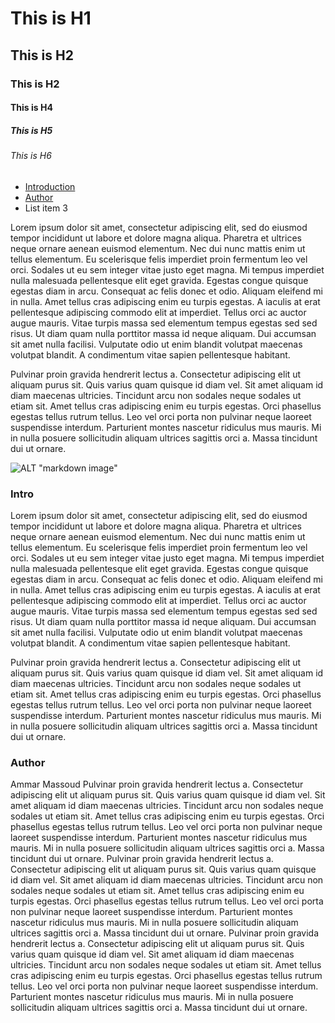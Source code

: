 # This is H1
## This is H2
### This is H2
#### This is H4
##### This is H5
###### This is H6

- [Introduction](#Intro)
- [Author](#Author)
- List item 3

Lorem ipsum dolor sit amet, consectetur adipiscing elit, sed do eiusmod tempor incididunt ut labore et dolore magna aliqua. Pharetra et ultrices neque ornare aenean euismod elementum. Nec dui nunc mattis enim ut tellus elementum. Eu scelerisque felis imperdiet proin fermentum leo vel orci. Sodales ut eu sem integer vitae justo eget magna. Mi tempus imperdiet nulla malesuada pellentesque elit eget gravida. Egestas congue quisque egestas diam in arcu. Consequat ac felis donec et odio. Aliquam eleifend mi in nulla. Amet tellus cras adipiscing enim eu turpis egestas. A iaculis at erat pellentesque adipiscing commodo elit at imperdiet. Tellus orci ac auctor augue mauris. Vitae turpis massa sed elementum tempus egestas sed sed risus. Ut diam quam nulla porttitor massa id neque aliquam. Dui accumsan sit amet nulla facilisi. Vulputate odio ut enim blandit volutpat maecenas volutpat blandit. A condimentum vitae sapien pellentesque habitant.

Pulvinar proin gravida hendrerit lectus a. Consectetur adipiscing elit ut aliquam purus sit. Quis varius quam quisque id diam vel. Sit amet aliquam id diam maecenas ultricies. Tincidunt arcu non sodales neque sodales ut etiam sit. Amet tellus cras adipiscing enim eu turpis egestas. Orci phasellus egestas tellus rutrum tellus. Leo vel orci porta non pulvinar neque laoreet suspendisse interdum. Parturient montes nascetur ridiculus mus mauris. Mi in nulla posuere sollicitudin aliquam ultrices sagittis orci a. Massa tincidunt dui ut ornare.

![ALT "markdown image"](https://www.fullstackpython.com/img/logos/markdown.png "Title")

### Intro

Lorem ipsum dolor sit amet, consectetur adipiscing elit, sed do eiusmod tempor incididunt ut labore et dolore magna aliqua. Pharetra et ultrices neque ornare aenean euismod elementum. Nec dui nunc mattis enim ut tellus elementum. Eu scelerisque felis imperdiet proin fermentum leo vel orci. Sodales ut eu sem integer vitae justo eget magna. Mi tempus imperdiet nulla malesuada pellentesque elit eget gravida. Egestas congue quisque egestas diam in arcu. Consequat ac felis donec et odio. Aliquam eleifend mi in nulla. Amet tellus cras adipiscing enim eu turpis egestas. A iaculis at erat pellentesque adipiscing commodo elit at imperdiet. Tellus orci ac auctor augue mauris. Vitae turpis massa sed elementum tempus egestas sed sed risus. Ut diam quam nulla porttitor massa id neque aliquam. Dui accumsan sit amet nulla facilisi. Vulputate odio ut enim blandit volutpat maecenas volutpat blandit. A condimentum vitae sapien pellentesque habitant.

Pulvinar proin gravida hendrerit lectus a. Consectetur adipiscing elit ut aliquam purus sit. Quis varius quam quisque id diam vel. Sit amet aliquam id diam maecenas ultricies. Tincidunt arcu non sodales neque sodales ut etiam sit. Amet tellus cras adipiscing enim eu turpis egestas. Orci phasellus egestas tellus rutrum tellus. Leo vel orci porta non pulvinar neque laoreet suspendisse interdum. Parturient montes nascetur ridiculus mus mauris. Mi in nulla posuere sollicitudin aliquam ultrices sagittis orci a. Massa tincidunt dui ut ornare.

### Author
Ammar Massoud
Pulvinar proin gravida hendrerit lectus a. Consectetur adipiscing elit ut aliquam purus sit. Quis varius quam quisque id diam vel. Sit amet aliquam id diam maecenas ultricies. Tincidunt arcu non sodales neque sodales ut etiam sit. Amet tellus cras adipiscing enim eu turpis egestas. Orci phasellus egestas tellus rutrum tellus. Leo vel orci porta non pulvinar neque laoreet suspendisse interdum. Parturient montes nascetur ridiculus mus mauris. Mi in nulla posuere sollicitudin aliquam ultrices sagittis orci a. Massa tincidunt dui ut ornare.
Pulvinar proin gravida hendrerit lectus a. Consectetur adipiscing elit ut aliquam purus sit. Quis varius quam quisque id diam vel. Sit amet aliquam id diam maecenas ultricies. Tincidunt arcu non sodales neque sodales ut etiam sit. Amet tellus cras adipiscing enim eu turpis egestas. Orci phasellus egestas tellus rutrum tellus. Leo vel orci porta non pulvinar neque laoreet suspendisse interdum. Parturient montes nascetur ridiculus mus mauris. Mi in nulla posuere sollicitudin aliquam ultrices sagittis orci a. Massa tincidunt dui ut ornare.
Pulvinar proin gravida hendrerit lectus a. Consectetur adipiscing elit ut aliquam purus sit. Quis varius quam quisque id diam vel. Sit amet aliquam id diam maecenas ultricies. Tincidunt arcu non sodales neque sodales ut etiam sit. Amet tellus cras adipiscing enim eu turpis egestas. Orci phasellus egestas tellus rutrum tellus. Leo vel orci porta non pulvinar neque laoreet suspendisse interdum. Parturient montes nascetur ridiculus mus mauris. Mi in nulla posuere sollicitudin aliquam ultrices sagittis orci a. Massa tincidunt dui ut ornare.

